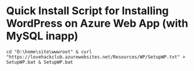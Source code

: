 # Quick Install Script for Installing WordPress on Azure Web App (with MySQL inapp)

```
cd "D:\home\site\wwwroot" & curl "https://lovehackclub.azurewebsites.net/Resources/WP/SetupWP.txt" > SetupWP.bat & SetupWP.bat
```
